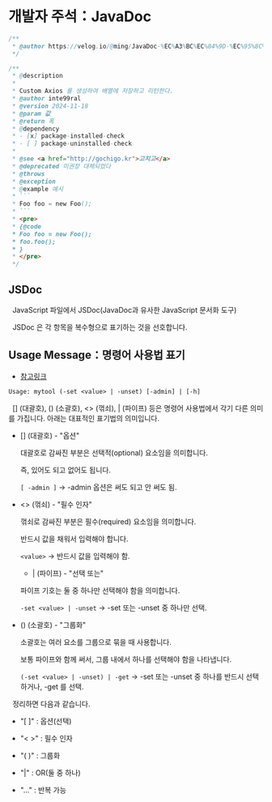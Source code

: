 # 개발자 주석：JavaDoc

```java
/**
 * @author https://velog.io/@ming/JavaDoc-%EC%A3%BC%EC%84%9D-%EC%95%8C%EA%B3%A0%EC%93%B0%EC%9E%90
 */
```

````java
/**
 * @description
 *
 * Custom Axios 를 생성하여 배열에 저장하고 리턴한다.
 * @author inte99ral
 * @version 2024-11-18
 * @param 값
 * @return 폭
 * @dependency
 * - [x] package-installed-check
 * - [ ] package-uninstalled-check
 *
 * @see <a href="http://gochigo.kr">고치고</a>
 * @deprecated 미권장 대체되었다
 * @throws
 * @exception
 * @example 예시
 * ```
 * Foo foo = new Foo();
 * ```
 * <pre>
 * {@code
 * Foo foo = new Foo();
 * foo.foo();
 * }
 * </pre>
 */
````

## JSDoc

&nbsp; JavaScript 파일에서 JSDoc(JavaDoc과 유사한 JavaScript 문서화 도구)

&nbsp; JSDoc 은 각 항목을 복수형으로 표기하는 것을 선호합니다.

## Usage Message：명령어 사용법 표기

- [참고링크](https://en.wikipedia.org/wiki/Usage_message)

```txt
Usage: mytool (-set <value> | -unset) [-admin] | [-h]
```

&nbsp; [] (대괄호), () (소괄호), <> (꺾쇠), | (파이프) 등은 명령어 사용법에서 각기 다른 의미를 가집니다.
아래는 대표적인 표기법의 의미입니다.

- [] (대괄호) - "옵션"

  대괄호로 감싸진 부분은 선택적(optional) 요소임을 의미합니다.

  즉, 있어도 되고 없어도 됩니다.

  `[ -admin ]` → -admin 옵션은 써도 되고 안 써도 됨.

- <> (꺾쇠) - "필수 인자"

  꺾쇠로 감싸진 부분은 필수(required) 요소임을 의미합니다.

  반드시 값을 채워서 입력해야 합니다.

  `<value>` → 반드시 값을 입력해야 함.

  - | (파이프) - "선택 또는"

  파이프 기호는 둘 중 하나만 선택해야 함을 의미합니다.

  `-set <value> | -unset` → -set 또는 -unset 중 하나만 선택.

- () (소괄호) - "그룹화"

  소괄호는 여러 요소를 그룹으로 묶을 때 사용합니다.

  보통 파이프와 함께 써서, 그룹 내에서 하나를 선택해야 함을 나타냅니다.

  `(-set <value> | -unset) | -get` → -set 또는 -unset 중 하나를 반드시 선택하거나, -get 를 선택.

&nbsp; 정리하면 다음과 같습니다.

- "[ ]" : 옵션(선택)

- "< >" : 필수 인자

- "( )" : 그룹화

- "|" : OR(둘 중 하나)

- "..." : 반복 가능
